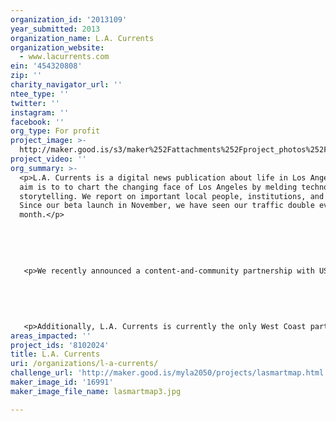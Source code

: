 ```yaml
---
organization_id: '2013109'
year_submitted: 2013
organization_name: L.A. Currents
organization_website:
  - www.lacurrents.com
ein: '454320808'
zip: ''
charity_navigator_url: ''
ntee_type: ''
twitter: ''
instagram: ''
facebook: ''
org_type: For profit
project_image: >-
  http://maker.good.is/s3/maker%252Fattachments%252Fproject_photos%252Fimages%252F16991%252Fdisplay%252Flasmartmap3.jpg=c570x385
project_video: ''
org_summary: >-
  <p>L.A. Currents is a digital news publication about life in Los Angeles. Our
  aim is to to chart the changing face of Los Angeles by melding technology and
  storytelling. We report on important local people, institutions, and trends.
  Since our beta launch in November, we have seen our traffic double every
  month.</p> 
   
   
   
   
   
   <p>We recently announced a content-and-community partnership with USC Annenberg School for Communication and Journalism, and together we are coordinating our local L.A. coverage. This type of collaboration — in which a journalism program serves as an anchor institution for a local, upstart media company — is an innovative way for graduate students to get real-world experience and hands-on training while allowing a media company to get its sea legs in a rather unstable media marketplace.</p> 
   
   
   
   
   
   <p>Additionally, L.A. Currents is currently the only West Coast partner of The Guardian’s n0tice technology, which allows us to engage our readers in new and innovative ways. We have cast a wide net to our area’s creative community, and our stable of professional writers includes traditional reporters, bloggers, screenwriters, essayists, and fiction writers.</p>
areas_impacted: ''
project_ids: '8102024'
title: L.A. Currents
uri: /organizations/l-a-currents/
challenge_url: 'http://maker.good.is/myla2050/projects/lasmartmap.html'
maker_image_id: '16991'
maker_image_file_name: lasmartmap3.jpg

---
```

